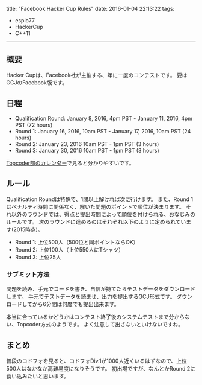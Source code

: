 title: "Facebook Hacker Cup Rules"
date: 2016-01-04 22:13:22
tags:
- esplo77
- HackerCup
- C++11
---

## 概要
Hacker Cupは、Facebook社が主催する、年に一度のコンテストです。
要はGCJのFacebook版です。

## 日程
- Qualification Round: January 8, 2016, 4pm PST - January 11, 2016, 4pm PST (72 hours)
- Round 1: January 16, 2016, 10am PST - January 17, 2016, 10am PST (24 hours)
- Round 2: January 23, 2016 10am PST - 1pm PST (3 hours)
- Round 3: January 30, 2016 10am PST - 1pm PST (3 hours)

[Topcoder部のカレンダー](https://topcoder.g.hatena.ne.jp/calendar)で見ると分かりやすいです。

## ルール
Qualification Roundは特殊で、1問以上解ければ次に行けます。
また、Round 1はペナルティ時間に関係なく、解いた問題のポイントで順位が決まります。
それ以外のラウンドでは、得点と提出時間によって順位を付けられる、おなじみのルールです。
次のラウンドに進めるのはそれぞれ以下のように定められています(2015時点)。

- Round 1: 上位500人（500位と同ポイントならOK）
- Round 2: 上位100人（上位550人にTシャツ）
- Round 3: 上位25人

### サブミット方法
問題を読み、手元でコードを書き、自信が持てたらテストデータをダウンロードします。
手元でテストデータを読ませ、出力を提出するGCJ形式です。
ダウンロードしてから6分間は何度でも提出出来ます。

本当に合っているかどうかはコンテスト終了後のシステムテストまで分からない、Topcoder方式のようです。
よく注意して出さないといけないですね。

## まとめ
普段のコドフォを見ると、コドフォDiv.1が1000人近くいるはずなので、上位500人はなかなか高難易度になりそうです。
初出場ですが、なんとかRound 2に食い込みたいと思います。

